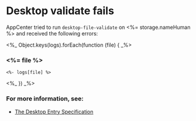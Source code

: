 # Desktop validate fails

AppCenter tried to run `desktop-file-validate` on <%= storage.nameHuman %> and
received the following errors:

<%_ Object.keys(logs).forEach(function (file) { _%>
### <%= file %>

```
<%- logs[file] %>
```
<%_ }) _%>

### For more information, see:
- [The Desktop Entry Specification](https://standards.freedesktop.org/desktop-entry-spec/latest/ar01s05.html)
